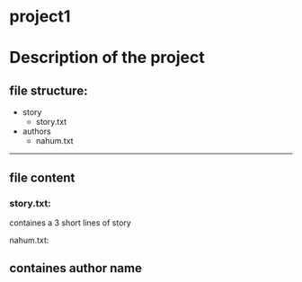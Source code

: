 # project1
# Description of the project
## file structure:
- story
    - story.txt
- authors
    - nahum.txt

<hr>

## file content

### story.txt:
containes a 3 short lines of story

nahum.txt:
## containes author name

